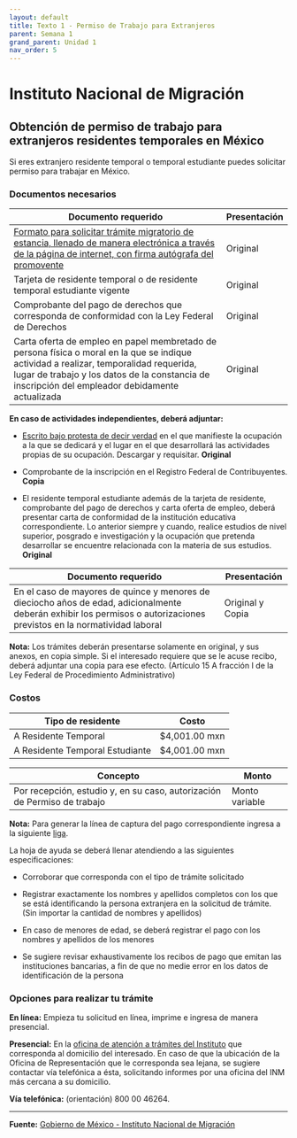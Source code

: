 ```yaml
---
layout: default
title: Texto 1 - Permiso de Trabajo para Extranjeros
parent: Semana 1
grand_parent: Unidad 1
nav_order: 5
---
```


# Instituto Nacional de Migración

## Obtención de permiso de trabajo para extranjeros residentes temporales en México

Si eres extranjero residente temporal o temporal estudiante puedes solicitar permiso para trabajar en México.

### Documentos necesarios

| **Documento requerido** | **Presentación** |
|-------------------------|------------------|
| [Formato para solicitar trámite migratorio de estancia, llenado de manera electrónica a través de la página de internet, con firma autógrafa del promovente](https://www.inm.gob.mx/tramites/publico/estancia.html) | Original |
| Tarjeta de residente temporal o de residente temporal estudiante vigente | Original |
| Comprobante del pago de derechos que corresponda de conformidad con la Ley Federal de Derechos | Original |
| Carta oferta de empleo en papel membretado de persona física o moral en la que se indique actividad a realizar, temporalidad requerida, lugar de trabajo y los datos de la constancia de inscripción del empleador debidamente actualizada | Original |

**En caso de actividades independientes, deberá adjuntar:**

- [Escrito bajo protesta de decir verdad](http://www.inm.gob.mx/static/vun_tramites/Escrito_para_trabajar_de_manera_independiente.pdf) en el que manifieste la ocupación a la que se dedicará y el lugar en el que desarrollará las actividades propias de su ocupación. Descargar y requisitar. **Original**

- Comprobante de la inscripción en el Registro Federal de Contribuyentes. **Copia**

- El residente temporal estudiante además de la tarjeta de residente, comprobante del pago de derechos y carta oferta de empleo, deberá presentar carta de conformidad de la institución educativa correspondiente. Lo anterior siempre y cuando, realice estudios de nivel superior, posgrado e investigación y la ocupación que pretenda desarrollar se encuentre relacionada con la materia de sus estudios. **Original**

| **Documento requerido** | **Presentación** |
|-------------------------|------------------|
| En el caso de mayores de quince y menores de dieciocho años de edad, adicionalmente deberán exhibir los permisos o autorizaciones previstos en la normatividad laboral | Original y Copia |

**Nota:** Los trámites deberán presentarse solamente en original, y sus anexos, en copia simple. Si el interesado requiere que se le acuse recibo, deberá adjuntar una copia para ese efecto. (Artículo 15 A fracción I de la Ley Federal de Procedimiento Administrativo)

### Costos

| **Tipo de residente** | **Costo** |
|----------------------|-----------|
| A Residente Temporal | $4,001.00 mxn |
| A Residente Temporal Estudiante | $4,001.00 mxn |

| **Concepto** | **Monto** |
|--------------|-----------|
| Por recepción, estudio y, en su caso, autorización de Permiso de trabajo | Monto variable |

**Nota:** Para generar la línea de captura del pago correspondiente ingresa a la siguiente [liga](http://www.inm.gob.mx/gobmx/word/index.php/pago-de-derechos/).

La hoja de ayuda se deberá llenar atendiendo a las siguientes especificaciones:

- Corroborar que corresponda con el tipo de trámite solicitado

- Registrar exactamente los nombres y apellidos completos con los que se está identificando la persona extranjera en la solicitud de trámite. (Sin importar la cantidad de nombres y apellidos)

- En caso de menores de edad, se deberá registrar el pago con los nombres y apellidos de los menores

- Se sugiere revisar exhaustivamente los recibos de pago que emitan las instituciones bancarias, a fin de que no medie error en los datos de identificación de la persona

### Opciones para realizar tu trámite

**En línea:** Empieza tu solicitud en línea, imprime e ingresa de manera presencial.

**Presencial:** En la [oficina de atención a trámites del Instituto](http://www.inm.gob.mx/gobmx/word/index.php/horarios-y-oficinas/) que corresponda al domicilio del interesado. En caso de que la ubicación de la Oficina de Representación que le corresponda sea lejana, se sugiere contactar vía telefónica a ésta, solicitando informes por una oficina del INM más cercana a su domicilio.

**Vía telefónica:** (orientación) 800 00 46264.

---

**Fuente:** [Gobierno de México - Instituto Nacional de Migración](https://www.gob.mx/tramites/ficha/permiso-a-extranjeros-residentes-temporales-y-temporales-estudiantes-para-trabajar-en-mexico/INM795)
